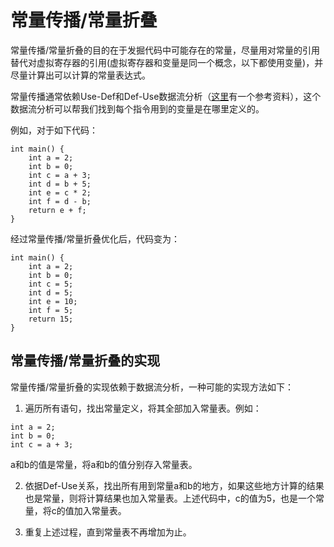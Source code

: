 # 常量传播/常量折叠

常量传播/常量折叠的目的在于发掘代码中可能存在的常量，尽量用对常量的引用替代对虚拟寄存器的引用(虚拟寄存器和变量是同一个概念，以下都使用变量)，并尽量计算出可以计算的常量表达式。

常量传播通常依赖Use-Def和Def-Use数据流分析（[这里](https://people.cs.vt.edu/ryder/415/lectures/machIndepOpts.pdf)有一个参考资料），这个数据流分析可以帮我们找到每个指令用到的变量是在哪里定义的。

例如，对于如下代码：

```
int main() {
    int a = 2;
    int b = 0;
    int c = a + 3;
    int d = b + 5;
    int e = c * 2;
    int f = d - b;
    return e + f;
}
```

经过常量传播/常量折叠优化后，代码变为：

```
int main() {
    int a = 2;
    int b = 0;
    int c = 5;
    int d = 5;
    int e = 10;
    int f = 5;
    return 15;
}
```

## 常量传播/常量折叠的实现

常量传播/常量折叠的实现依赖于数据流分析，一种可能的实现方法如下：
1. 遍历所有语句，找出常量定义，将其全部加入常量表。例如：
```
int a = 2;
int b = 0;
int c = a + 3;
```
a和b的值是常量，将a和b的值分别存入常量表。

2. 依据Def-Use关系，找出所有用到常量a和b的地方，如果这些地方计算的结果也是常量，则将计算结果也加入常量表。上述代码中，c的值为5，也是一个常量，将c的值加入常量表。

3. 重复上述过程，直到常量表不再增加为止。
